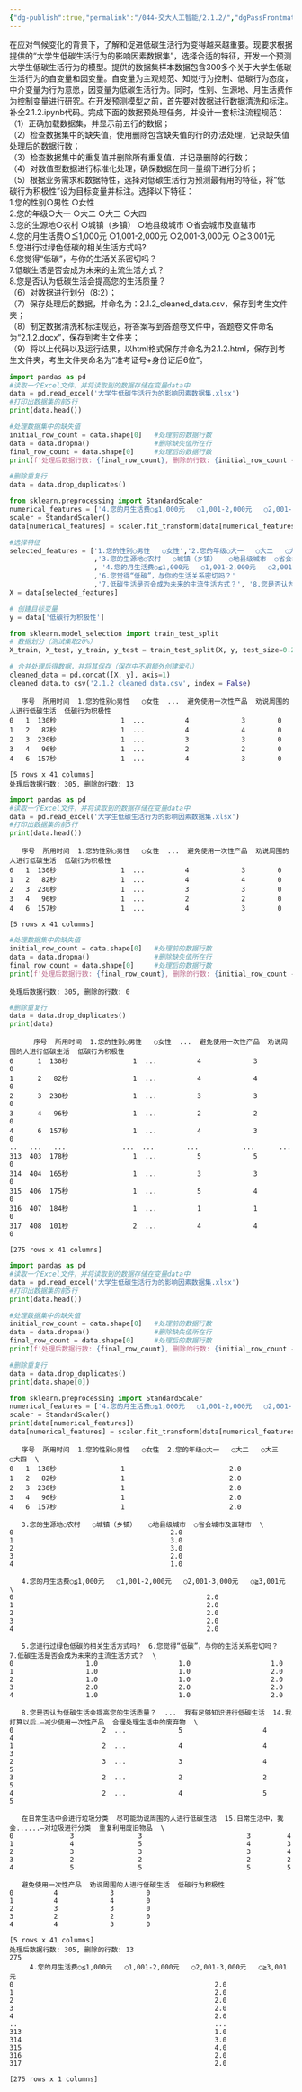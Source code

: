 ```yaml
---
{"dg-publish":true,"permalink":"/044-交大人工智能/2.1.2/","dgPassFrontmatter":true}
---
```




在应对气候变化的背景下，了解和促进低碳生活行为变得越来越重要。现要求根据提供的“大学生低碳生活行为的影响因素数据集”，选择合适的特征，开发一个预测大学生低碳生活行为的模型。提供的数据集样本数据包含300多个关于大学生低碳生活行为的自变量和因变量。自变量为主观规范、知觉行为控制、低碳行为态度，中介变量为行为意愿，因变量为低碳生活行为。同时，性别、生源地、月生活费作为控制变量进行研究。在开发预测模型之前，首先要对数据进行数据清洗和标注。补全2.1.2.ipynb代码。完成下面的数据预处理任务，并设计一套标注流程规范：  
（1）正确加载数据集，并显示前五行的数据；  
（2）检查数据集中的缺失值，使用删除包含缺失值的行的办法处理，记录缺失值处理后的数据行数；  
（3）检查数据集中的重复值并删除所有重复值，并记录删除的行数；  
（4）对数值型数据进行标准化处理，确保数据在同一量纲下进行分析；  
（5）根据业务需求和数据特性，选择对低碳生活行为预测最有用的特征，将“低碳行为积极性”设为目标变量并标注。选择以下特征：  
	1.您的性别○男性 ○女性  
	2.您的年级○大一 ○大二 ○大三 ○大四  
	3.您的生源地○农村 ○城镇（乡镇） ○地县级城市 ○省会城市及直辖市  
	4.您的月生活费○≦1,000元 ○1,001-2,000元 ○2,001-3,000元 ○≧3,001元  
	5.您进行过绿色低碳的相关生活方式吗?  
	6.您觉得“低碳”，与你的生活关系密切吗？  
	7.低碳生活是否会成为未来的主流生活方式？  
	8.您是否认为低碳生活会提高您的生活质量？  
（6）对数据进行划分（8:2）；  
（7）保存处理后的数据，并命名为：2.1.2_cleaned_data.csv，保存到考生文件夹；  
（8）制定数据清洗和标注规范，将答案写到答题卷文件中，答题卷文件命名为“2.1.2.docx”，保存到考生文件夹；  
（9）将以上代码以及运行结果，以html格式保存并命名为2.1.2.html，保存到考生文件夹，考生文件夹命名为“准考证号+身份证后6位”。



```python
import pandas as pd
#读取一个Excel文件，并将读取到的数据存储在变量data中
data = pd.read_excel('大学生低碳生活行为的影响因素数据集.xlsx')
#打印出数据集的前5行
print(data.head())

#处理数据集中的缺失值
initial_row_count = data.shape[0]   #处理前的数据行数
data = data.dropna()                #删除缺失值所在行
final_row_count = data.shape[0]     #处理后的数据行数
print(f'处理后数据行数: {final_row_count}, 删除的行数: {initial_row_count - final_row_count}')

#删除重复行
data = data.drop_duplicates()

from sklearn.preprocessing import StandardScaler
numerical_features = ['4.您的月生活费○≦1,000元   ○1,001-2,000元   ○2,001-3,000元   ○≧3,001元']
scaler = StandardScaler()
data[numerical_features] = scaler.fit_transform(data[numerical_features])

#选择特征
selected_features = ['1.您的性别○男性   ○女性','2.您的年级○大一   ○大二   ○大三   ○大四'
                     ,'3.您的生源地○农村   ○城镇（乡镇）   ○地县级城市  ○省会城市及直辖市'
                     , '4.您的月生活费○≦1,000元   ○1,001-2,000元   ○2,001-3,000元   ○≧3,001元', '5.您进行过绿色低碳的相关生活方式吗?'
                     ,'6.您觉得“低碳”，与你的生活关系密切吗？'
                     ,'7.低碳生活是否会成为未来的主流生活方式？', '8.您是否认为低碳生活会提高您的生活质量？']
X = data[selected_features]

# 创建目标变量
y = data['低碳行为积极性']

from sklearn.model_selection import train_test_split
# 数据划分（测试集取20%）
X_train, X_test, y_train, y_test = train_test_split(X, y, test_size=0.2, random_state=42)

# 合并处理后得数据，并将其保存（保存中不用额外创建索引）
cleaned_data = pd.concat([X, y], axis=1)
cleaned_data.to_csv('2.1.2_cleaned_data.csv', index = False)
```

       序号  所用时间  1.您的性别○男性   ○女性  ...  避免使用一次性产品  劝说周围的人进行低碳生活  低碳行为积极性
    0   1  130秒                1  ...          4             3        0
    1   2   82秒                1  ...          4             4        0
    2   3  230秒                1  ...          3             3        0
    3   4   96秒                1  ...          2             2        0
    4   6  157秒                1  ...          4             3        0
    
    [5 rows x 41 columns]
    处理后数据行数: 305, 删除的行数: 13



```python
import pandas as pd
#读取一个Excel文件，并将读取到的数据存储在变量data中
data = pd.read_excel('大学生低碳生活行为的影响因素数据集.xlsx')
#打印出数据集的前5行
print(data.head())
```

       序号  所用时间  1.您的性别○男性   ○女性  ...  避免使用一次性产品  劝说周围的人进行低碳生活  低碳行为积极性
    0   1  130秒                1  ...          4             3        0
    1   2   82秒                1  ...          4             4        0
    2   3  230秒                1  ...          3             3        0
    3   4   96秒                1  ...          2             2        0
    4   6  157秒                1  ...          4             3        0
    
    [5 rows x 41 columns]



```python
#处理数据集中的缺失值
initial_row_count = data.shape[0]   #处理前的数据行数
data = data.dropna()                #删除缺失值所在行
final_row_count = data.shape[0]     #处理后的数据行数
print(f'处理后数据行数: {final_row_count}, 删除的行数: {initial_row_count - final_row_count}')

```

    处理后数据行数: 305, 删除的行数: 0



```python
#删除重复行
data = data.drop_duplicates()
print(data)
```

          序号  所用时间  1.您的性别○男性   ○女性  ...  避免使用一次性产品  劝说周围的人进行低碳生活  低碳行为积极性
    0      1  130秒                1  ...          4             3        0
    1      2   82秒                1  ...          4             4        0
    2      3  230秒                1  ...          3             3        0
    3      4   96秒                1  ...          2             2        0
    4      6  157秒                1  ...          4             3        0
    ..   ...   ...              ...  ...        ...           ...      ...
    313  403  178秒                1  ...          5             5        0
    314  404  165秒                1  ...          3             3        0
    315  406  175秒                1  ...          5             4        0
    316  407  184秒                1  ...          1             1        0
    317  408  101秒                2  ...          4             4        0
    
    [275 rows x 41 columns]



```python
import pandas as pd
#读取一个Excel文件，并将读取到的数据存储在变量data中
data = pd.read_excel('大学生低碳生活行为的影响因素数据集.xlsx')
#打印出数据集的前5行
print(data.head())

#处理数据集中的缺失值
initial_row_count = data.shape[0]   #处理前的数据行数
data = data.dropna()                #删除缺失值所在行
final_row_count = data.shape[0]     #处理后的数据行数
print(f'处理后数据行数: {final_row_count}, 删除的行数: {initial_row_count - final_row_count}')

#删除重复行
data = data.drop_duplicates()
print(data.shape[0])

from sklearn.preprocessing import StandardScaler
numerical_features = ['4.您的月生活费○≦1,000元   ○1,001-2,000元   ○2,001-3,000元   ○≧3,001元']
scaler = StandardScaler()
print(data[numerical_features])
data[numerical_features] = scaler.fit_transform(data[numerical_features])
```

       序号  所用时间  1.您的性别○男性   ○女性  2.您的年级○大一   ○大二   ○大三   ○大四  \
    0   1  130秒                1                          2.0   
    1   2   82秒                1                          2.0   
    2   3  230秒                1                          2.0   
    3   4   96秒                1                          2.0   
    4   6  157秒                1                          2.0   
    
       3.您的生源地○农村   ○城镇（乡镇）   ○地县级城市  ○省会城市及直辖市  \
    0                                       2.0   
    1                                       3.0   
    2                                       3.0   
    3                                       2.0   
    4                                       1.0   
    
       4.您的月生活费○≦1,000元   ○1,001-2,000元   ○2,001-3,000元   ○≧3,001元  \
    0                                                2.0             
    1                                                2.0             
    2                                                2.0             
    3                                                2.0             
    4                                                2.0             
    
       5.您进行过绿色低碳的相关生活方式吗?  6.您觉得“低碳”，与你的生活关系密切吗？  7.低碳生活是否会成为未来的主流生活方式？  \
    0                  1.0                    1.0                    1.0   
    1                  1.0                    1.0                    2.0   
    2                  1.0                    1.0                    2.0   
    3                  2.0                    2.0                    2.0   
    4                  1.0                    1.0                    2.0   
    
       8.您是否认为低碳生活会提高您的生活质量？  ...  我有足够知识进行低碳生活  14.我打算以后…—减少使用一次性产品  合理处理生活中的废弃物  \
    0                      2  ...             5                    4            4   
    1                      2  ...             4                    4            3   
    2                      3  ...             3                    4            5   
    3                      2  ...             2                    2            5   
    4                      2  ...             4                    5            5   
    
       在日常生活中会进行垃圾分类  尽可能劝说周围的人进行低碳生活  15.日常生活中，我会......—对垃圾进行分类  重复利用废旧物品  \
    0              3                3                          3         4   
    1              4                5                          4         3   
    2              3                3                          3         4   
    3              2                2                          2         2   
    4              5                5                          5         5   
    
       避免使用一次性产品  劝说周围的人进行低碳生活  低碳行为积极性  
    0          4             3        0  
    1          4             4        0  
    2          3             3        0  
    3          2             2        0  
    4          4             3        0  
    
    [5 rows x 41 columns]
    处理后数据行数: 305, 删除的行数: 13
    275
         4.您的月生活费○≦1,000元   ○1,001-2,000元   ○2,001-3,000元   ○≧3,001元
    0                                                  2.0          
    1                                                  2.0          
    2                                                  2.0          
    3                                                  2.0          
    4                                                  2.0          
    ..                                                 ...          
    313                                                1.0          
    314                                                3.0          
    315                                                4.0          
    316                                                2.0          
    317                                                2.0          
    
    [275 rows x 1 columns]

